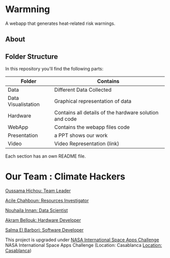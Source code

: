 # Warmning
 A webapp that generates heat-related risk warnings. 

## About


## Folder Structure
In this repository you'll find the following parts: 

| Folder        | Contains      | 
| ------------- |-------------|
| Data       | Different Data Collected |
| Data Visualistation     | Graphical representation of data     |
| Hardware | Contains all details of the hardware solution and code       |
| WebApp  |  Contains the webapp files code      |
| Presentation |   a PPT shows our work    |
| Video |  Video Representation (link)      |

Each section has an own README file.

# Our Team : Climate Hackers 

<a href="https://github.com/usmhic">Oussama Hichou: Team Leader</a> 

<a href="https://www.facebook.com/acile.sh">Acile Chahboun: Resources Investigator</a>

<a href="https://github.com/Innanov">Nouhaila Innan: Data Scientist</a>

<a href="">Akram Bellouk: Hardware Developer</a> 

<a href="">Salma El Barbori: Software Developer</a> 

This project is upgraded under <a href="https://www.spaceappschallenge.org/">NASA International Space Apps Challenge</a> NASA International Space Apps Challenge (Location: Casablanca <a href="https://2021.spaceappschallenge.org/locations/casablanca/">Location: Casablanca</a>) 




